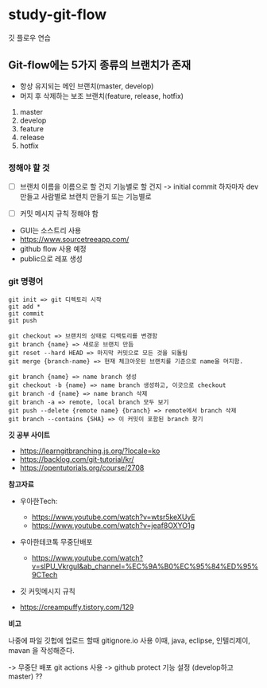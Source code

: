 # study-git-flow
깃 플로우 연습


## Git-flow에는 5가지 종류의 브랜치가 존재
- 항상 유지되는 메인 브랜치(master, develop)
- 머지 후 삭제하는 보조 브랜치(feature, release, hotfix)
1. master
2. develop
3. feature
4. release
5. hotfix


### 정해야 할 것
- [ ] 브랜치 이름을 이름으로 할 건지 기능별로 할 건지
-> initial commit 하자마자 dev 만들고 사람별로 브랜치 만들기 또는 기능별로

- [ ] 커밋 메시지 규칙 정해야 함
- GUI는 소스트리 사용
-   https://www.sourcetreeapp.com/
- github flow 사용 예정
- public으로 레포 생성




### git 명령어
```
git init => git 디렉토리 시작
git add *
git commit
git push

git checkout => 브랜치의 상태로 디렉토리를 변경함
git branch {name} => 새로운 브랜치 만듬
git reset --hard HEAD => 마지막 커밋으로 모든 것을 되돌림
git merge {branch-name} => 현재 체크아웃된 브랜치를 기준으로 name을 머지함.

git branch {name} => name branch 생성
git checkout -b {name} => name branch 생성하고, 이곳으로 checkout
git branch -d {name} => name branch 삭제
git branch -a => remote, local branch 모두 보기
git push --delete {remote name} {branch} => remote에서 branch 삭제
git branch --contains {SHA} => 이 커밋이 포함된 branch 찾기
```



**깃 공부 사이트**
- https://learngitbranching.js.org/?locale=ko
- https://backlog.com/git-tutorial/kr/
- https://opentutorials.org/course/2708



**참고자료**

- 우아한Tech:
  - https://www.youtube.com/watch?v=wtsr5keXUyE
  - https://www.youtube.com/watch?v=jeaf8OXYO1g

- 우아한테코톡 무중단배포
  - https://www.youtube.com/watch?v=sIPU_VkrguI&ab_channel=%EC%9A%B0%EC%95%84%ED%95%9CTech

- 깃 커밋메시지 규칙
 - https://creampuffy.tistory.com/129
 



**비고**

나중에 파일 깃헙에 업로드 할때 
gitignore.io 사용 
이때, java, eclipse, 인텔리제이, mavan 을 작성해준다. 

-> 무중단 배포 git actions 사용
-> github protect 기능 설정 (develop하고 master) ??
